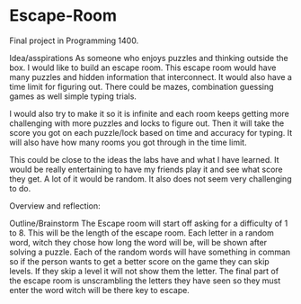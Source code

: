# Escape-Room
Final project in Programming 1400.

Idea/asspirations
As someone who enjoys puzzles and thinking outside the box.
I would like to build an escape room.
This escape room would have many puzzles and hidden information that interconnect.
It would also have a time limit for figuring out.
There could be mazes, combination guessing games as well simple typing trials.

I would also try to make it so it is infinite and each room keeps getting more challenging with more puzzles and locks to figure out.
Then it will take the score you got on each puzzle/lock based on time and accuracy for typing.
It will also have how many rooms you got through in the time limit.

This could be close to the ideas the labs have and what I have learned. 
It would be really entertaining to have my friends play it and see what score they get.
A lot of it would be random. It also does not seem very challenging to do. 

Overview and reflection: 


Outline/Brainstorm
The Escape room will start off asking for a difficulty of 1 to 8. This will be the length of the escape room.
Each letter in a random word, witch they chose how long the word will be, will be shown after solving a puzzle.
Each of the random words will have something in comman so if the person wants to get a better score on the game they can skip levels.
If they skip a level it will not show them the letter.
The final part of the escape room is unscrambling the letters they have seen so they must enter the word witch will be there key to escape.
